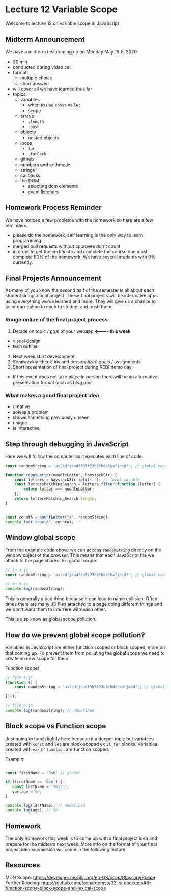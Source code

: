 # Lecture 12 Variable Scope

Welcome to lecture 12 on variable scope in JavaScript

## Midterm Announcement

We have a midterm test coming up on Monday May 18th, 2020.

- 30 min
- conducted during video call
- format:
    - multiple choice
    - short answer
- will cover all we have learned thus far
- topics:
    - variables
        - when to use `const` vs `let`
        - scope
    - arrays
        - `.length`
        - `.push`
    - objects
        - nested objects
    - loops
        - `for`
        - `.forEach`
    - github
    - numbers and arithmetic
    - strings
    - callbacks
    - the DOM
        - selecting dom elements
        - event listeners

## Homework Process Reminder

We have noticed a few problems with the homework so here are a few reminders

- please do the homework, self learning is the only way to learn programming
- merged pull requests without approves don't count
- in order to get the certificate and complete the course one must complete 80% of the homework. We
  have several students with 0% currently.

## Final Projects Announcement

As many of you know the second half of the semester is all about each student doing a final
project. These final projects will be interactive apps using everything we've learned and more.
They will give us a chance to tailor curriculum to each to student and push them.

### Rough online of the final project process

1. Decide on topic / goal of your webapp **<---- this week**
  - visual design
  - tech outline
1. Next week start development
1. Semiweekly check-ins and personalized goals / assignments
1. Short presentation of final project during REDI demo day
  - If this event does not take place in person there will be an alternative presentation format such
    as blog post

### What makes a good final project idea

- creative
- solves a problem
- shows something previously unseen
- unique
- is interactive


## Step through debugging in JavaScript

Here we will follow the computer as it executes each line of code.

```js
const randomString = 'aslkdfjsadf3h3f23h3fhdslkafjasdf'; // global varable

function countLetter(needleLetter, haystackStr) {
    const letters = haystackStr.split(''); // local varable
    const lettersMatchingSearch = letters.filter(function (letter) {
        return letter === needleLetter;
    });
    return lettersMatchingSearch.length;
}


const countA = countLetter("a", randomString);
console.log('countA', countA);

```

## Window global scope

From the example code above we can access `randomString` directly on the window object of the
browser. This means that each JavaScript file we attach to the page shares this global scope. 

```js
// in a.js
const randomString = 'aslkdfjsadf3h3f23h3fhdslkafjasdf'; // global varable

// in b.js
console.log(randomString);
```

This is generally a bad thing because it can lead to name collision. Often times there are many JS
files attached to a page doing different things and we don't want them to interfere with each other.

This is also know as global scope pollution.

## How do we prevent global scope pollution?

Variables in JavaScript are either function scoped or block scoped, more on that coming up. To
prevent them from polluting the global scope we need to create an new scope for them.

Function scope!

```js
// file a.js
(function () {
    const randomString = 'aslkdfjsadf3h3f23h3fhdslkafjasdf'; // global varable
    ...
})();

// file b.js
console.log(randomString); // undefined
```

## Block scope vs Function scope

Just going to touch lightly here because it a deeper topic but variables created with `const` and
`let` are block scoped ex `if`, `for` blocks. Variables created with `var` or `function` are
function scoped.

Example:

```js

const firstName = 'Bob' // global

if (firstName == 'Bob') {
   const lastName = 'Smith';
   var age = 56;
}

console.log(lastName); // undefined
console.log(age); // 56
```

## Homework

The only homework this week is to come up with a final project idea and prepare for the midterm next
week. More info on the format of your final project idea submission will come in the following
lecture.



## Resources

MDN Scope: https://developer.mozilla.org/en-US/docs/Glossary/Scope
Further Reading: https://github.com/leonardomso/33-js-concepts#6-function-scope-block-scope-and-lexical-scope


